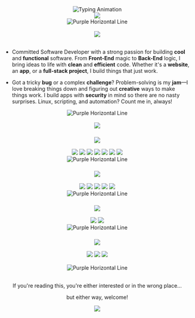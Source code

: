 <div align="center">
    <img src="https://readme-typing-svg.herokuapp.com?font=Fira+Code&weight=700&size=32&duration=2000&pause=1000&color=00FFFF&center=true&vCenter=true&width=600&lines=Heya,+I'm+Sarkhail!;Software+Engineer;CS+Graduate;Passionate+Problem+Solver;Security+Aficionado" alt="Typing Animation">
</div>

<div align="center">
    <img src="https://img.shields.io/badge/Welcome%20to%20my%20Digital%20Playground-6610F2?style=for-the-badge&logo=codeforces&logoColor=white&labelColor=6F42C1&color=6F42C1">
</div>

<div align="center">
    <img src="https://dummyimage.com/1200x4/4169E1/4169E1" alt="Purple Horizontal Line">
</div>

<br>

<div align="center">
    <img src="https://img.shields.io/badge/About me-6F42C1?style=for-the-badge&labelColor=6610F2&color=6F42C1">
</div>
<br>


- <p>Committed Software Developer with a strong passion for building <strong>cool</strong> and <strong>functional</strong> software. From <strong>Front-End</strong> magic to <strong>Back-End</strong> logic, I bring ideas to life with <strong>clean</strong> and <strong>efficient</strong> code. Whether it's a <strong>website</strong>, an <strong>app</strong>, or a <strong>full-stack project</strong>, I build things that just work.</p>
- <p>Got a tricky <strong>bug</strong> or a complex <strong>challenge</strong>? Problem-solving is my <strong>jam</strong>—I love breaking things down and figuring out <strong>creative</strong> ways to make things work. I build apps with <strong>security</strong> in mind so there are no nasty surprises. Linux, scripting, and automation? Count me in, always!</strong></p>

<div align="center">
    <img src="https://dummyimage.com/1200x4/4169E1/4169E1" alt="Purple Horizontal Line">
</div>

<br>

<div align="center">
    <img src="https://img.shields.io/badge/Tech%20Stack-6F42C1?style=for-the-badge&labelColor=6610F2&color=6F42C1">
</div>


<div align="center">

### <img src="https://img.shields.io/badge/Frontend-141414?style=for-the-badge&labelColor=141414&color=2c3e50&logoColor=white">

<img src="https://img.shields.io/badge/-HTML-141414?style=flat-square&logo=html5&logoColor=white">
<img src="https://img.shields.io/badge/-CSS-141414?style=flat-square&logo=css3&logoColor=white">
<img src="https://img.shields.io/badge/-JavaScript-141414?style=flat-square&logo=javascript&logoColor=white">
<img src="https://img.shields.io/badge/-TypeScript-141414?style=flat-square&logo=typescript&logoColor=white">
<img src="https://img.shields.io/badge/-React-141414?style=flat-square&logo=react&logoColor=white">
<img src="https://img.shields.io/badge/-Next.js-141414?style=flat-square&logo=nextdotjs&logoColor=white">
<img src="https://img.shields.io/badge/-TailwindCSS-141414?style=flat-square&logo=tailwind-css&logoColor=white">

<div align="center">
    <img src="https://dummyimage.com/530x4/FFFFFF/FFFFFF" alt="Purple Horizontal Line">
</div>

### <img src="https://img.shields.io/badge/Backend-141414?style=for-the-badge&labelColor=141414&color=2c3e50&logoColor=white">

<img src="https://img.shields.io/badge/-Node.js-141414?style=flat-square&logo=node.js&logoColor=white">
<img src="https://img.shields.io/badge/-Express.js-141414?style=flat-square&logo=express&logoColor=white">
<img src="https://img.shields.io/badge/-REST%20APIs-141414?style=flat-square&logo=postman&logoColor=white">
<img src="https://img.shields.io/badge/-PostgreSQL-141414?style=flat-square&logo=postgresql&logoColor=white">
<img src="https://img.shields.io/badge/-MongoDB-141414?style=flat-square&logo=mongodb&logoColor=white">

<div align="center">
    <img src="https://dummyimage.com/530x4/FFFFFF/FFFFFF" alt="Purple Horizontal Line">
</div>

### <img src="https://img.shields.io/badge/Tools-141414?style=for-the-badge&labelColor=141414&color=2c3e50&logoColor=white">

<img src="https://img.shields.io/badge/-Git-141414?style=flat-square&logo=git&logoColor=white">
<img src="https://img.shields.io/badge/-Docker-141414?style=flat-square&logo=docker&logoColor=white">

<div align="center">
    <img src="https://dummyimage.com/530x4/FFFFFF/FFFFFF" alt="Purple Horizontal Line">
</div>

### <img src="https://img.shields.io/badge/Other%20Languages-141414?style=for-the-badge&labelColor=141414&color=2c3e50&logoColor=white">

<img src="https://img.shields.io/badge/-Java-141414?style=flat-square&logo=coffeescript&logoColor=white">
<img src="https://img.shields.io/badge/-Python-141414?style=flat-square&logo=python&logoColor=white">
<img src="https://img.shields.io/badge/-SQL-141414?style=flat-square&logo=buffer&logoColor=white">
</div>

<br>

<div align="center">
    <img src="https://dummyimage.com/1200x4/4169E1/4169E1" alt="Purple Horizontal Line">
</div>

<br>

<div align="center">
    <p>If you're reading this, you're either interested or in the wrong place...</p>
    <p>but either way, welcome!</p>
</div>
<div align="center">
    <img src="https://readme-typing-svg.herokuapp.com?font=Fira+Code&weight=700&size=25&duration=1000&pause=1000&color=00FFFF&center=true&vCenter=true&width=800&lines=Let's+Connect!">
</div>

